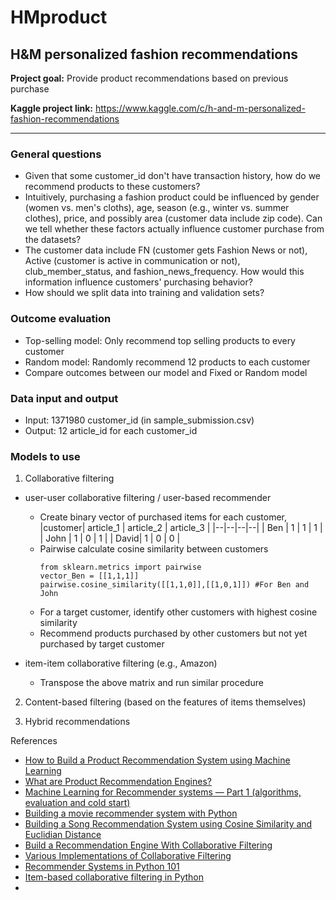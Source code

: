 # HMproduct
## H&amp;M personalized fashion recommendations

<strong>Project goal:</strong> Provide product recommendations based on previous purchase

<strong>Kaggle project link:</strong> https://www.kaggle.com/c/h-and-m-personalized-fashion-recommendations  

---

### General questions

- Given that some customer_id don't have transaction history, how do we recommend products to these customers?
- Intuitively, purchasing a fashion product could be influenced by gender (women vs. men's cloths), age, season (e.g., winter vs. summer clothes), price, and possibly area (customer data include zip code). Can we tell whether these factors actually influence customer purchase from the datasets?
- The customer data include FN (customer gets Fashion News or not), Active (customer is active in communication or not), club_member_status, and fashion_news_frequency. How would this information influence customers' purchasing behavior?
- How should we split data into training and validation sets?

### Outcome evaluation
- Top-selling model: Only recommend top selling products to every customer
- Random model: Randomly recommend 12 products to each customer
- Compare outcomes between our model and Fixed or Random model

### Data input and output
- Input: 1371980 customer_id (in sample_submission.csv)
- Output: 12 article_id for each customer_id

### Models to use
1. Collaborative filtering
  - user-user collaborative filtering / user-based recommender
    * Create binary vector of purchased items for each customer,
      |customer| article_1 | article_2 | article_3 |
      |--|--|--|--|
      | Ben | 1 | 1 | 1 |
      | John | 1 | 0 | 1 |
      | David| 1 | 0 | 0 |
    * Pairwise calculate cosine similarity between customers
      ```
      from sklearn.metrics import pairwise
      vector_Ben = [[1,1,1]]
      pairwise.cosine_similarity([[1,1,0]],[[1,0,1]]) #For Ben and John
      ```
    * For a target customer, identify other customers with highest cosine similarity
    * Recommend products purchased by other customers but not yet purchased by target customer

  - item-item collaborative filtering (e.g., Amazon)
    * Transpose the above matrix and run similar procedure
2. Content-based filtering (based on the features of items themselves)

3. Hybrid recommendations


References

- [How to Build a Product Recommendation System using Machine Learning](https://www.netguru.com/blog/product-recommendation-machine-learning)
- [What are Product Recommendation Engines?](https://towardsdatascience.com/what-are-product-recommendation-engines-and-the-various-versions-of-them-9dcab4ee26d5)
- [Machine Learning for Recommender systems — Part 1 (algorithms, evaluation and cold start)](https://medium.com/recombee-blog/machine-learning-for-recommender-systems-part-1-algorithms-evaluation-and-cold-start-6f696683d0ed)
- [Building a movie recommender system with Python](https://medium.com/@bkexcel2014/building-movie-recommender-systems-using-cosine-similarity-in-python-eff2d4e60d24)
- [Building a Song Recommendation System using Cosine Similarity and Euclidian Distance](https://medium.com/@mark.rethana/building-a-song-recommendation-system-using-cosine-similarity-and-euclidian-distance-748fdfc832fd)
- [Build a Recommendation Engine With Collaborative Filtering](https://realpython.com/build-recommendation-engine-collaborative-filtering/)
- [Various Implementations of Collaborative Filtering](https://towardsdatascience.com/various-implementations-of-collaborative-filtering-100385c6dfe0)
- [Recommender Systems in Python 101](https://www.kaggle.com/gspmoreira/recommender-systems-in-python-101)
- [Item-based collaborative filtering in Python](https://towardsdatascience.com/item-based-collaborative-filtering-in-python-91f747200fab)
-
